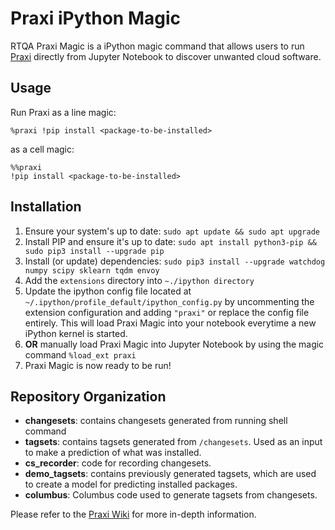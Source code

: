 # Praxi iPython Magic
RTQA Praxi Magic is a iPython magic command that allows users to run [Praxi](https://github.com/peaclab/praxi) directly from Jupyter Notebook to discover unwanted cloud software.

## Usage
Run Praxi as a line magic:
```
%praxi !pip install <package-to-be-installed>
```
as a cell magic:
```
%%praxi
!pip install <package-to-be-installed>
```
## Installation
1. Ensure your system's up to date: `sudo apt update && sudo apt upgrade`
2. Install PIP and ensure it's up to date: `sudo apt install python3-pip && sudo pip3 install --upgrade pip`
3. Install (or update) dependencies: `sudo pip3 install --upgrade watchdog numpy scipy sklearn tqdm envoy`
4. Add the `extensions` directory into `~./ipython directory`
5. Update the ipython config file located at `~/.ipython/profile_default/ipython_config.py` by uncommenting the extension configuration and adding `"praxi"` or replace the config file entirely. This will load Praxi Magic into your notebook everytime a new iPython kernel is started.
6. **OR** manually load Praxi Magic into Jupyter Notebook by using the magic command `%load_ext praxi`
7. Praxi Magic is now ready to be run!

## Repository Organization
* **changesets**: contains changesets generated from running shell command
* **tagsets**: contains tagsets generated from `/changesets`. Used as an input to make a prediction of what was installed.
* **cs_recorder**: code for recording changesets.
* **demo_tagsets**: contains previously generated tagsets, which are used to create a model for predicting installed packages. 
* **columbus**: Columbus code used to generate tagsets from changesets.

Please refer to the [Praxi Wiki](https://github.com/peaclab/praxi/wiki) for more in-depth information.
